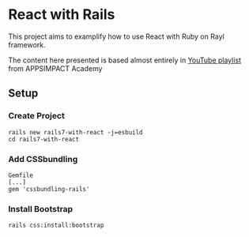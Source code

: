 # React with Rails

This project aims to examplify how to use React with Ruby on Rayl framework.

The content here presented is based almost entirely in
<a href = "https://www.youtube.com/playlist?list=PL6SEI86zExmvbxK9wlG3lfm98PFLxtxvP"> YouTube playlist</a> from APPSIMPACT Academy

## Setup
### Create Project
```
rails new rails7-with-react -j=esbuild
cd rails7-with-react
```
### Add CSSbundling
```
Gemfile
[...]
gem 'cssbundling-rails'
```
### Install Bootstrap
```
rails css:install:bootstrap
```
